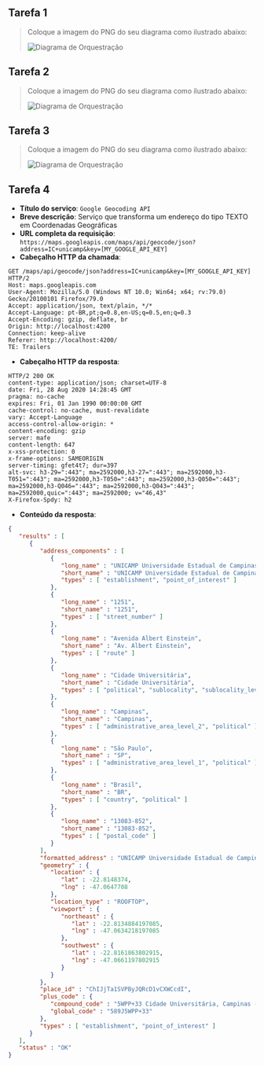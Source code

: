 ## Tarefa 1
> Coloque a imagem do PNG do seu diagrama como ilustrado abaixo:
> 
> ![Diagrama de Orquestração](images/tarefa1.jpg)

## Tarefa 2
> Coloque a imagem do PNG do seu diagrama como ilustrado abaixo:
> 
> ![Diagrama de Orquestração](images/tarefa2.jpg)

## Tarefa 3
> Coloque a imagem do PNG do seu diagrama como ilustrado abaixo:
> 
> ![Diagrama de Orquestração](images/tarefa3.jpg)

## Tarefa 4

* **Título do serviço**: `Google Geocoding API`
* **Breve descrição**:
  Serviço que transforma um endereço do tipo TEXTO em Coordenadas Geográficas
* **URL completa da requisição**: `https://maps.googleapis.com/maps/api/geocode/json?address=IC+unicamp&key=[MY_GOOGLE_API_KEY]`
* **Cabeçalho HTTP da chamada**:
~~~http
GET /maps/api/geocode/json?address=IC+unicamp&key=[MY_GOOGLE_API_KEY] HTTP/2
Host: maps.googleapis.com
User-Agent: Mozilla/5.0 (Windows NT 10.0; Win64; x64; rv:79.0) Gecko/20100101 Firefox/79.0
Accept: application/json, text/plain, */*
Accept-Language: pt-BR,pt;q=0.8,en-US;q=0.5,en;q=0.3
Accept-Encoding: gzip, deflate, br
Origin: http://localhost:4200
Connection: keep-alive
Referer: http://localhost:4200/
TE: Trailers
~~~
* **Cabeçalho HTTP da resposta**:
~~~http
HTTP/2 200 OK
content-type: application/json; charset=UTF-8
date: Fri, 28 Aug 2020 14:28:45 GMT
pragma: no-cache
expires: Fri, 01 Jan 1990 00:00:00 GMT
cache-control: no-cache, must-revalidate
vary: Accept-Language
access-control-allow-origin: *
content-encoding: gzip
server: mafe
content-length: 647
x-xss-protection: 0
x-frame-options: SAMEORIGIN
server-timing: gfet4t7; dur=397
alt-svc: h3-29=":443"; ma=2592000,h3-27=":443"; ma=2592000,h3-T051=":443"; ma=2592000,h3-T050=":443"; ma=2592000,h3-Q050=":443"; ma=2592000,h3-Q046=":443"; ma=2592000,h3-Q043=":443"; ma=2592000,quic=":443"; ma=2592000; v="46,43"
X-Firefox-Spdy: h2
~~~
* **Conteúdo da resposta**:
~~~json
{
   "results" : [
      {
         "address_components" : [
            {
               "long_name" : "UNICAMP Universidade Estadual de Campinas",
               "short_name" : "UNICAMP Universidade Estadual de Campinas",
               "types" : [ "establishment", "point_of_interest" ]
            },
            {
               "long_name" : "1251",
               "short_name" : "1251",
               "types" : [ "street_number" ]
            },
            {
               "long_name" : "Avenida Albert Einstein",
               "short_name" : "Av. Albert Einstein",
               "types" : [ "route" ]
            },
            {
               "long_name" : "Cidade Universitária",
               "short_name" : "Cidade Universitária",
               "types" : [ "political", "sublocality", "sublocality_level_1" ]
            },
            {
               "long_name" : "Campinas",
               "short_name" : "Campinas",
               "types" : [ "administrative_area_level_2", "political" ]
            },
            {
               "long_name" : "São Paulo",
               "short_name" : "SP",
               "types" : [ "administrative_area_level_1", "political" ]
            },
            {
               "long_name" : "Brasil",
               "short_name" : "BR",
               "types" : [ "country", "political" ]
            },
            {
               "long_name" : "13083-852",
               "short_name" : "13083-852",
               "types" : [ "postal_code" ]
            }
         ],
         "formatted_address" : "UNICAMP Universidade Estadual de Campinas - Av. Albert Einstein, 1251 - Cidade Universitária, Campinas - SP, 13083-852, Brasil",
         "geometry" : {
            "location" : {
               "lat" : -22.8148374,
               "lng" : -47.0647708
            },
            "location_type" : "ROOFTOP",
            "viewport" : {
               "northeast" : {
                  "lat" : -22.8134884197085,
                  "lng" : -47.0634218197085
               },
               "southwest" : {
                  "lat" : -22.8161863802915,
                  "lng" : -47.0661197802915
               }
            }
         },
         "place_id" : "ChIJjTa1SVPByJQRcD1vCXWCcdI",
         "plus_code" : {
            "compound_code" : "5WPP+33 Cidade Universitária, Campinas - SP, Brasil",
            "global_code" : "589J5WPP+33"
         },
         "types" : [ "establishment", "point_of_interest" ]
      }
   ],
   "status" : "OK"
}
~~~
